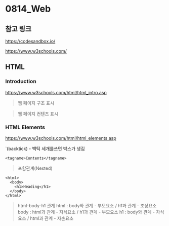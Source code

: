 # 0814_Web

## 참고 링크

https://codesandbox.io/

https://www.w3schools.com/

## HTML

### Introduction

https://www.w3schools.com/html/html_intro.asp

> 웹 페이지 구조 표시

> 웹 페이지 컨텐츠 표시

### HTML Elements

https://www.w3schools.com/html/html_elements.asp

`(backtick) - 백틱 세개를쓰면 박스가 생김
```
<tagname>Contents</tagname>
```

> 포함관계(Nested)
```
<html>
  <body>
    <h1>Heading</h1>
  </body>
</html>
```

> html-body-h1 관계
> html : body와 관계 - 부모요소 / h1과 관계 - 조상요소
> body : html과 관계 - 자식요소 / h1과 관계 - 부모요소
> h1 : body와 관계 - 자식요소 / html과 관계 - 자손요소


